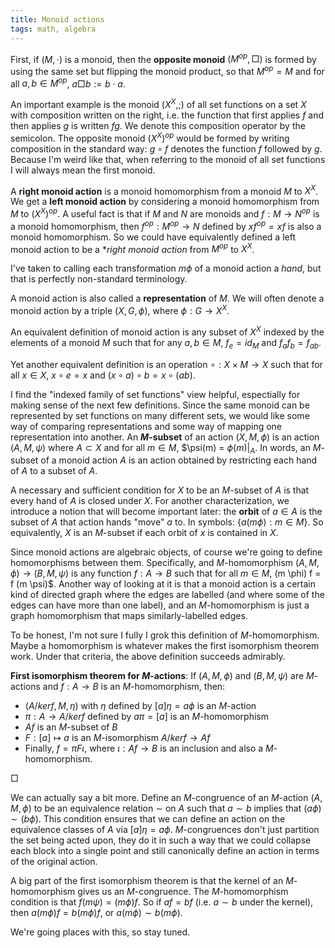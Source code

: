 ```yaml
---
title: Monoid actions
tags: math, algebra
---
```


First, if $(M, \cdot)$ is a monoid, then the **opposite monoid** $(M^{op}, \Box)$ is formed by using the same set but flipping the monoid product, so that $M^{op} = M$ and for all $a, b \in M^{op}$, $a \Box b := b \cdot a$.

An important example is the monoid $(X^X, ;)$ of all set functions on a set $X$ with composition written on the right, i.e. the function that first applies $f$ and then applies $g$ is written $fg$. We denote this composition operator by the semicolon. The opposite monoid $(X^X)^{op}$ would be formed by writing composition in the standard way: $g \circ f$ denotes the function $f$ followed by $g$. Because I'm weird like that, when referring to the monoid of all set functions I will always mean the first monoid.

A **right monoid action** is a monoid homomorphism from a monoid $M$ to $X^X$. We get a **left monoid action** by considering a monoid homomorphism from $M$ to $(X^X)^{op}$. A useful fact is that if $M$ and $N$ are monoids and $f: M \to N^{op}$ is a monoid homomorphism, then $f^{op} : M^{op} \to N$ defined by $xf^{op} = xf$ is also a monoid homomorphism. So we could have equivalently defined a left monoid action to be a **right monoid action* from $M^{op}$ to $X^X$.

I've taken to calling each transformation $m \phi$ of a monoid action a *hand*, but that is perfectly non-standard terminology.

A monoid action is also called a **representation** of $M$. We will often denote a monoid action by a triple $(X, G, \phi)$, where $\phi : G \to X^X$.

An equivalent definition of monoid action is any subset of $X^X$ indexed by the elements of a monoid $M$ such that for any $a, b \in M$, $f_e = id_M$ and $f_a f_b = f_{ab}$. 

Yet another equivalent definition is an operation $\circ: X \times M \to X$ such that for all $x \in X$, $x \circ e = x$ and $(x \circ a) \circ b = x \circ (ab)$.

I find the "indexed family of set functions" view helpful, espectially for making sense of the next few definitions. Since the same monoid can be represented by set functions on many different sets, we would like some way of comparing representations and some way of mapping one representation into another. An **$M$-subset** of an action $(X, M, \phi)$ is an action $(A, M, \psi)$ where $A \subset X$ and for all $m \in M$, $\psi(m) = $\phi(m) |_A$. In words, an $M$-subset of a monoid action $A$ is an action obtained by restricting each hand of $A$ to a subset of $A$.

A necessary and sufficient condition for $X$ to be an $M$-subset of $A$ is that every hand of $A$ is closed under $X$. For another characterization, we introduce a notion that will become important later: the **orbit** of $a \in A$ is the subset of $A$ that action hands "move" $a$ to. In symbols: $\{a (m \phi) : m \in M\}$. So equivalently, $X$ is an $M$-subset if each orbit of $x$ is contained in $X$.

Since monoid actions are algebraic objects, of course we're going to define homomorphisms between them. Specifically, and $M$-homomorphism $(A, M, \phi) \to (B, M, \psi)$ is any function $f: A \to B$ such that for all $m \in M$, (m \phi) f = f (m \psi)$. Another way of looking at it is that a monoid action is a certain kind of directed graph where the edges are labelled (and where some of the edges can have more than one label), and an $M$-homomorphism is just a graph homomorphism that maps similarly-labelled edges.

To be honest, I'm not sure I fully I grok this definition of $M$-homomorphism. Maybe a homomorphism is whatever makes the first isomorphism theorem work. Under that criteria, the above definition succeeds admirably.

**First isomorphism theorem for $M$-actions**: If $(A, M, \phi)$ and $(B, M, \psi)$ are $M$-actions and $f: A \to B$ is an $M$-homomorphism, then:

 - $(A / ker f, M, \eta)$ with $\eta$ defined by $[a] \eta = a \phi$ is an $M$-action
 - $\pi: A \to A / ker f$ defined by $a \pi = [a]$ is an $M$-homomorphism
 - $Af$ is an $M$-subset of $B$
 - $F: [a] \mapsto a$ is an $M$-isomorphism $A / ker f \to Af$
 - Finally, $f = \pi F \iota$, where $\iota : Af \to B$ is an inclusion and also a $M$-homomorphism.

$\Box$

We can actually say a bit more. Define an $M$-congruence of an $M$-action $(A, M, \phi)$ to be an equivalence relation $\sim$ on $A$ such that $a \sim b$ implies that $(a \phi) \sim (b \phi)$. This condition ensures that we can define an action on the equivalence classes of $A$ via $[a] \eta = a \phi$. $M$-congruences don't just partition the set being acted upon, they do it in such a way that we could collapse each block into a single point and still canonically define an action in terms of the original action.

A big part of the first isomorphism theorem is that the kernel of an $M$-homomorphism gives us an $M$-congruence. The $M$-homomorphism condition is that $f (m \psi) = (m \phi) f$. So if $af = bf$ (i.e. $a \sim b$ under the kernel), then $a (m \phi) f = b (m \phi) f$, or $a (m \phi) \sim b (m \phi)$.

We're going places with this, so stay tuned.
